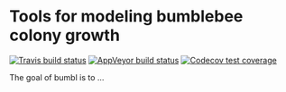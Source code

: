
<!-- README.md is generated from README.Rmd. Please edit that file -->

# Tools for modeling bumblebee colony growth

<!-- badges: start -->

[![Travis build
status](https://travis-ci.org/Aariq/bumbl.svg?branch=master)](https://travis-ci.org/Aariq/bumbl)
[![AppVeyor build
status](https://ci.appveyor.com/api/projects/status/github/Aariq/bumbl?branch=master&svg=true)](https://ci.appveyor.com/project/Aariq/bumbl)
[![Codecov test
coverage](https://codecov.io/gh/Aariq/bumbl/branch/master/graph/badge.svg)](https://codecov.io/gh/Aariq/bumbl?branch=master)
<!-- badges: end -->

The goal of bumbl is to …

<!--## Installation

You can install this development version of `bumbl` with:

``` r
devtools::install_github("Aariq/bumbl")
``` -->
